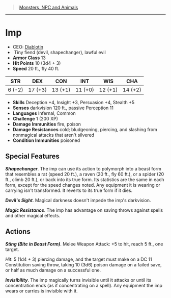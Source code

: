 ﻿---
!MonsterItem
Family: MonsterVO
Type: fiend (devil
Size: Tiny
Alignment: shapechanger), lawful evil
ArmorClass: 13
HitPoints: 10 (3d4 + 3)
Speed: 20 ft., fly 40 ft.
Strength: ' 6 (-2)'
Dexterity: 17 (+3)
Constitution: 13 (+1)
Intelligence: 11 (+0)
Wisdom: 12 (+1)
Charisma: 14 (+2)
Skills: Deception +4, Insight +3, Persuasion +4, Stealth +5
DamageImmunities: fire, poison
ConditionImmunities: poisoned
DamageResistances: cold; bludgeoning, piercing, and slashing from nonmagical attacks that aren't silvered
Senses: darkvision 120 ft., passive Perception 11
Languages: Infernal, Common
Challenge: 1 (200 XP)
Id: monsters_vo.md#imp
ParentLink: monsters_vo.md#monsters-npc-and-animals
Name: Imp
ParentName: Monsters, NPC and Animals
NameLevel: 1
AltName: '[Diablotin](hd_monsters_diablotin.md)'
Attributes:
  Name: Imp
  Markdown: >+
    # <!--Name-->Imp<!--/Name-->


    - CEO: <!--AltName-->[Diablotin](hd_monsters_diablotin.md)<!--/AltName-->

    -  <!--Size-->Tiny<!--/Size--> <!--Type-->fiend (devil<!--/Type-->, <!--Alignment-->shapechanger), lawful evil<!--/Alignment-->

    - **Armor Class** <!--ArmorClass-->13<!--/ArmorClass-->

    - **Hit Points** <!--HitPoints-->10 (3d4 + 3)<!--/HitPoints-->

    - **Speed** <!--Speed-->20 ft., fly 40 ft.<!--/Speed-->


    |STR|DEX|CON|INT|WIS|CHA|

    |---|---|---|---|---|---|

    |<!--Strength--> 6 (-2)<!--/Strength-->|<!--Dexterity-->17 (+3)<!--/Dexterity-->|<!--Constitution-->13 (+1)<!--/Constitution-->|<!--Intelligence-->11 (+0)<!--/Intelligence-->|<!--Wisdom-->12 (+1)<!--/Wisdom-->|<!--Charisma-->14 (+2)<!--/Charisma-->|


    - **Skills** <!--Skills-->Deception +4, Insight +3, Persuasion +4, Stealth +5<!--/Skills-->

    - **Senses** <!--Senses-->darkvision 120 ft., passive Perception 11<!--/Senses-->

    - **Languages** <!--Languages-->Infernal, Common<!--/Languages-->

    - **Challenge** <!--Challenge-->1 (200 XP)<!--/Challenge-->

    - **Damage Immunities** <!--DamageImmunities-->fire, poison<!--/DamageImmunities-->

    - **Damage Resistances** <!--DamageResistances-->cold; bludgeoning, piercing, and slashing from nonmagical attacks that aren't silvered<!--/DamageResistances-->

    - **Condition Immunities** <!--ConditionImmunities-->poisoned<!--/ConditionImmunities-->


    ## Special Features


    **_Shapechanger_**. The imp can use its action to polymorph into a beast form that resembles a rat (speed 20 ft.), a raven (20 ft., fly 60 ft.), or a spider (20 ft., climb 20 ft.), or back into its true form. Its statistics are the same in each form, except for the speed changes noted. Any equipment it is wearing or carrying isn't transformed. It reverts to its true form if it dies.


    **_Devil's Sight_**. Magical darkness doesn't impede the imp's darkvision.


    **_Magic Resistance_**. The imp has advantage on saving throws against spells and other magical effects.


    ## Actions


    **_Sting (Bite in Beast Form)_**. Melee Weapon Attack: +5 to hit, reach 5 ft., one target.


    _Hit_: 5 (1d4 + 3) piercing damage, and the target must make on a DC 11 Constitution saving throw, taking 10 (3d6) poison damage on a failed save, or half as much damage on a successful one.


    **_Invisibility_**. The imp magically turns invisible until it attacks or until its concentration ends (as if concentrating on a spell). Any equipment the imp wears or carries is invisible with it.

  AltName: '[Diablotin](hd_monsters_diablotin.md)'
  Size: Tiny
  Type: fiend (devil
  Alignment: shapechanger), lawful evil
  ArmorClass: 13
  HitPoints: 10 (3d4 + 3)
  Speed: 20 ft., fly 40 ft.
  Strength: ' 6 (-2)'
  Dexterity: 17 (+3)
  Constitution: 13 (+1)
  Intelligence: 11 (+0)
  Wisdom: 12 (+1)
  Charisma: 14 (+2)
  Skills: Deception +4, Insight +3, Persuasion +4, Stealth +5
  Senses: darkvision 120 ft., passive Perception 11
  Languages: Infernal, Common
  Challenge: 1 (200 XP)
  DamageImmunities: fire, poison
  DamageResistances: cold; bludgeoning, piercing, and slashing from nonmagical attacks that aren't silvered
  ConditionImmunities: poisoned
AttributesDictionary: >+
  Name: Imp

  Markdown: >+

    # <!--Name-->Imp<!--/Name-->





    - CEO: <!--AltName-->[Diablotin](hd_monsters_diablotin.md)<!--/AltName-->



    -  <!--Size-->Tiny<!--/Size--> <!--Type-->fiend (devil<!--/Type-->, <!--Alignment-->shapechanger), lawful evil<!--/Alignment-->



    - **Armor Class** <!--ArmorClass-->13<!--/ArmorClass-->



    - **Hit Points** <!--HitPoints-->10 (3d4 + 3)<!--/HitPoints-->



    - **Speed** <!--Speed-->20 ft., fly 40 ft.<!--/Speed-->





    |STR|DEX|CON|INT|WIS|CHA|



    |---|---|---|---|---|---|



    |<!--Strength--> 6 (-2)<!--/Strength-->|<!--Dexterity-->17 (+3)<!--/Dexterity-->|<!--Constitution-->13 (+1)<!--/Constitution-->|<!--Intelligence-->11 (+0)<!--/Intelligence-->|<!--Wisdom-->12 (+1)<!--/Wisdom-->|<!--Charisma-->14 (+2)<!--/Charisma-->|





    - **Skills** <!--Skills-->Deception +4, Insight +3, Persuasion +4, Stealth +5<!--/Skills-->



    - **Senses** <!--Senses-->darkvision 120 ft., passive Perception 11<!--/Senses-->



    - **Languages** <!--Languages-->Infernal, Common<!--/Languages-->



    - **Challenge** <!--Challenge-->1 (200 XP)<!--/Challenge-->



    - **Damage Immunities** <!--DamageImmunities-->fire, poison<!--/DamageImmunities-->



    - **Damage Resistances** <!--DamageResistances-->cold; bludgeoning, piercing, and slashing from nonmagical attacks that aren't silvered<!--/DamageResistances-->



    - **Condition Immunities** <!--ConditionImmunities-->poisoned<!--/ConditionImmunities-->





    ## Special Features





    **_Shapechanger_**. The imp can use its action to polymorph into a beast form that resembles a rat (speed 20 ft.), a raven (20 ft., fly 60 ft.), or a spider (20 ft., climb 20 ft.), or back into its true form. Its statistics are the same in each form, except for the speed changes noted. Any equipment it is wearing or carrying isn't transformed. It reverts to its true form if it dies.





    **_Devil's Sight_**. Magical darkness doesn't impede the imp's darkvision.





    **_Magic Resistance_**. The imp has advantage on saving throws against spells and other magical effects.





    ## Actions





    **_Sting (Bite in Beast Form)_**. Melee Weapon Attack: +5 to hit, reach 5 ft., one target.





    _Hit_: 5 (1d4 + 3) piercing damage, and the target must make on a DC 11 Constitution saving throw, taking 10 (3d6) poison damage on a failed save, or half as much damage on a successful one.





    **_Invisibility_**. The imp magically turns invisible until it attacks or until its concentration ends (as if concentrating on a spell). Any equipment the imp wears or carries is invisible with it.



  AltName: '[Diablotin](hd_monsters_diablotin.md)'

  Size: Tiny

  Type: fiend (devil

  Alignment: shapechanger), lawful evil

  ArmorClass: 13

  HitPoints: 10 (3d4 + 3)

  Speed: 20 ft., fly 40 ft.

  Strength: ' 6 (-2)'

  Dexterity: 17 (+3)

  Constitution: 13 (+1)

  Intelligence: 11 (+0)

  Wisdom: 12 (+1)

  Charisma: 14 (+2)

  Skills: Deception +4, Insight +3, Persuasion +4, Stealth +5

  Senses: darkvision 120 ft., passive Perception 11

  Languages: Infernal, Common

  Challenge: 1 (200 XP)

  DamageImmunities: fire, poison

  DamageResistances: cold; bludgeoning, piercing, and slashing from nonmagical attacks that aren't silvered

  ConditionImmunities: poisoned

---
> [Monsters, NPC and Animals](srd_monsters.md)

---

# Imp

- CEO: [Diablotin](hd_monsters_diablotin.md)
-  Tiny fiend (devil, shapechanger), lawful evil
- **Armor Class** 13
- **Hit Points** 10 (3d4 + 3)
- **Speed** 20 ft., fly 40 ft.

|STR|DEX|CON|INT|WIS|CHA|
|---|---|---|---|---|---|
| 6 (-2)|17 (+3)|13 (+1)|11 (+0)|12 (+1)|14 (+2)|

- **Skills** Deception +4, Insight +3, Persuasion +4, Stealth +5
- **Senses** darkvision 120 ft., passive Perception 11
- **Languages** Infernal, Common
- **Challenge** 1 (200 XP)
- **Damage Immunities** fire, poison
- **Damage Resistances** cold; bludgeoning, piercing, and slashing from nonmagical attacks that aren't silvered
- **Condition Immunities** poisoned

## Special Features

**_Shapechanger_**. The imp can use its action to polymorph into a beast form that resembles a rat (speed 20 ft.), a raven (20 ft., fly 60 ft.), or a spider (20 ft., climb 20 ft.), or back into its true form. Its statistics are the same in each form, except for the speed changes noted. Any equipment it is wearing or carrying isn't transformed. It reverts to its true form if it dies.

**_Devil's Sight_**. Magical darkness doesn't impede the imp's darkvision.

**_Magic Resistance_**. The imp has advantage on saving throws against spells and other magical effects.

## Actions

**_Sting (Bite in Beast Form)_**. Melee Weapon Attack: +5 to hit, reach 5 ft., one target.

_Hit_: 5 (1d4 + 3) piercing damage, and the target must make on a DC 11 Constitution saving throw, taking 10 (3d6) poison damage on a failed save, or half as much damage on a successful one.

**_Invisibility_**. The imp magically turns invisible until it attacks or until its concentration ends (as if concentrating on a spell). Any equipment the imp wears or carries is invisible with it.

